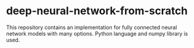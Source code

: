 # deep-neural-network-from-scratch
This repository contains an implementation for fully connected neural network models with many options.
Python language and numpy library is used. 
